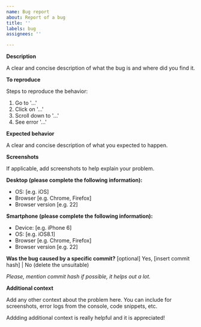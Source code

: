 ```yaml
---
name: Bug report
about: Report of a bug
title: ''
labels: bug
assignees: ''

---
```


**Description**

A clear and concise description of what the bug is and where did you find it.

**To reproduce**

Steps to reproduce the behavior:
1. Go to '...'
2. Click on '...'
3. Scroll down to '...'
4. See error '...'

**Expected behavior**

A clear and concise description of what you expected to happen.

**Screenshots**

If applicable, add screenshots to help explain your problem.

**Desktop (please complete the following information):**

 - OS: [e.g. iOS]
 - Browser [e.g. Chrome, Firefox]
 - Browser version [e.g. 22]

**Smartphone (please complete the following information):**

 - Device: [e.g. iPhone 6]
 - OS: [e.g. iOS8.1]
 - Browser [e.g. Chrome, Firefox]
 - Browser version [e.g. 22]
   
**Was the bug caused by a specific commit?** [optional] Yes, [insert commit hash] | No (delete the unsuitable)

*Please, mention commit hash if possible, it helps out a lot.*

**Additional context**

Add any other context about the problem here. You can include for screenshots, error logs from the console, code snippets, etc.

Addding additional context is really helpful and it is appreciated!